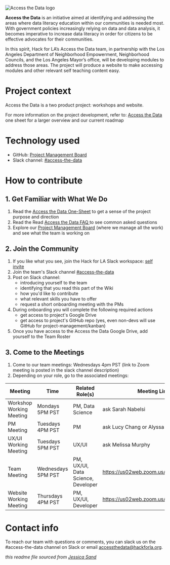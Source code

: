 ![Access the Data logo](https://www.hackforla.org/assets/images/projects/access-the-data.png)

**Access the Data** is an initiative aimed at identifying and addressing the areas where data literacy education within our communities is needed most. With government policies increasingly relying on data and data analysis, it becomes imperative to increase data literacy in order for citizens to be effective advocates for their communities. 

In this spirit, Hack for LA’s Access the Data team, in partnership with the Los Angeles Department of Neighborhood Empowerment, Neighborhood Councils, and the Los Angeles Mayor’s office, will be developing modules to address those areas. The project will produce a website to make accessing modules and other relevant self teaching content easy.

# Project context

Access the Data is a two product project: workshops and website. 

For more information on the project development, refer to: [Access the Data](https://github.com/hackforla/product-management/blob/master/project-one-sheets/Access-the-Data-One-Sheet.pdf)  one sheet for a larger overview and our current roadmap

# Technology used

- GitHub: [Project Management Board](https://github.com/hackforla/access-the-data/projects/1)
- Slack channel: [#access-the-data](https://hackforla.slack.com/archives/C01L2ANCG6M)

# How to contribute
## 1. Get Familiar with What We Do
1. Read the [Access the Data One-Sheet](https://docs.google.com/document/u/1/d/1bWWhI0Zuas22sdEEDC6sSuRYZ3gXiBZ8LuyNUmD_s7o/edit) to get a sense of the project purpose and direction
2. Read the Read [Access the Data FAQ ](https://docs.google.com/document/u/1/d/1eCXRhByy4qMJGd3PvWFbYFPJpEP1YcvR8rg7GRPzfCs/edit) to see common asked questions
3. Explore our [Project Management Board](https://github.com/hackforla/access-the-data/projects/1) (where we manage all the work) and see what the team is working on

## 2. Join the Community
1. If you like what you see, join the Hack for LA Slack workspace: [self invite](https://hackforla.org/slack)
2. Join the team's Slack channel [#access-the-data](https://hackforla.slack.com/archives/C01L2ANCG6M)
3. Post on Slack channel:
    - introducing yourself to the team
    - identifying that you read this part of the Wiki
    - how you'd like to contribute
    - what relevant skills you have to offer
    - request a short onboarding meeting with the PMs
5. During onboarding you will complete the following required actions
    - get access to project's Google Drive
    - get access to project's GitHub repo (yes, even non-devs will use GitHub for project-management/kanban)
8. Once you have access to the Access the Data Google Drive, add yourself to the Team Roster

## 3. Come to the Meetings
1. Come to our team meetings: Wednesdays 4pm PST (link to Zoom meeting is posted in the slack channel description)
2. Depending on your role, go to the associated meetings:

| Meeting     | Time | Related Role(s) | Meeting Link
| ----------- | ----------- | ----------- |----------- |
| Workshop Working Meeting   | Mondays 5PM PST  |PM, Data Science| ask Sarah Nabelsi|
| PM Meeting   | Tuesdays 4PM PST | PM | ask Lucy Chang or Alyssa Bryant|
| UX/UI Working Meeting   | Tuesdays 5PM PST| UX/UI | ask Melissa Murphy|
| Team Meeting   | Wednesdays 5PM PST      | PM, UX/UI, Data Science, Developer | https://us02web.zoom.us/j/81648388067 |
| Website Working Meeting   | Thursdays 4PM PST      | PM, UX/UI, Developer | https://us02web.zoom.us/j/87180592440 |

# Contact info

To reach our team with questions or comments, you can slack us on the #access-the-data channel on Slack or email accessthedata@hackforla.org.

*this readme file sourced from [Jessica Sand](http://jessicasand.com/other-stuff/just-enough-docs/)*
